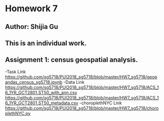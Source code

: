 # Homework 7
## Author: Shijia Gu
## This is an individual work.

## Assignment 1: census geospatial analysis.
-Task Link
https://github.com/sg5718/PUI2018_sg5718/blob/master/HW7_sg5718/geopandas_census_sg5718.ipynb
-Data Link
https://github.com/sg5718/PUI2018_sg5718/blob/master/HW7_sg5718/ACS_16_1YR_GCT2801.ST50_with_ann.csv
https://github.com/sg5718/PUI2018_sg5718/blob/master/HW7_sg5718/ACS_16_1YR_GCT2801.ST50_metadata.csv
-choroplethNYC Link
https://github.com/sg5718/PUI2018_sg5718/blob/master/HW7_sg5718/choroplethNYC.py